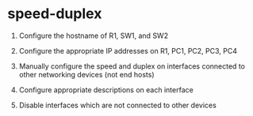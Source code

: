 # speed-duplex

1. Configure the hostname of R1, SW1, and SW2

2. Configure the appropriate IP addresses on R1, PC1, PC2, PC3, PC4

3. Manually configure the speed and duplex on interfaces connected to other 
    networking devices (not end hosts)

4. Configure appropriate descriptions on each interface

5. Disable interfaces which are not connected to other devices
